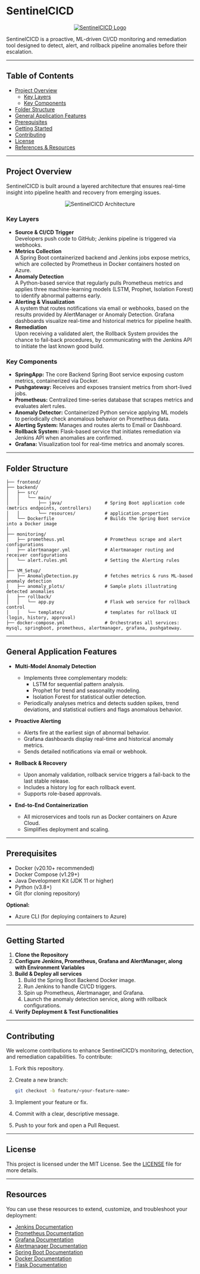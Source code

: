# SentinelCICD

<p align="center">
    <a href="https://github.com/YoussefDhb/SentinelCICD">
        <img src="./images/SentinelCICD-logo.png" alt="SentinelCICD Logo">
    </a>
</p>
SentinelCICD is a proactive, ML-driven CI/CD monitoring and remediation tool designed to detect, alert, and rollback pipeline anomalies before their escalation.

---

## Table of Contents
- [Project Overview](#project-overview)
  - [Key Layers](#key-layers)
  - [Key Components](#key-components)
- [Folder Structure](#folder-structure)
- [General Application Features](#general-application-features)
- [Prerequisites](#prerequisites)
- [Getting Started](#getting-started)
- [Contributing](#contributing)
- [License](#license)
- [References & Resources](#references--resources)

---

## Project Overview

SentinelCICD is built around a layered architecture that ensures real-time insight into pipeline health and recovery from emerging issues.

<p align="center">
    <img src="./images/Architecture.png" alt="SentinelCICD Architecture">
</p>

### Key Layers
- **Source & CI/CD Trigger**  
  Developers push code to GitHub; Jenkins pipeline is triggered via webhooks.
- **Metrics Collection**  
  A Spring Boot containerized backend and Jenkins jobs expose metrics, which are collected by Prometheus in Docker containers hosted on Azure.
- **Anomaly Detection**  
  A Python-based service that regularly pulls Prometheus metrics and applies three machine-learning models (LSTM, Prophet, Isolation Forest) to identify abnormal patterns early.
- **Alerting & Visualization**  
  A system that routes notifications via email or webhooks, based on the results provided by AlertManager or Anomaly Detection. Grafana dashboards visualize real-time and historical metrics for pipeline health.
- **Remediation**  
  Upon receiving a validated alert, the Rollback System provides the chance to fail-back procedures, by communicating with the Jenkins API to initiate the last known good build.

### Key Components
- **SpringApp:** The core Backend Spring Boot service exposing custom metrics, containerized via Docker.
- **Pushgateway:** Receives and exposes transient metrics from short-lived jobs.
- **Prometheus:** Centralized time-series database that scrapes metrics and evaluates alert rules.
- **Anomaly Detector:** Containerized Python service applying ML models to periodically check anomalous behavior on Prometheus data.
- **Alerting System:** Manages and routes alerts to Email or Dashboard.
- **Rollback System:** Flask-based service that initiates remediation via Jenkins API when anomalies are confirmed.
- **Grafana:** Visualization tool for real-time metrics and anomaly scores.

---

## Folder Structure

```text
├── frontend/
├── backend/
│   ├── src/
│   │   └── main/
│   │       ├── java/                # Spring Boot application code (metrics endpoints, controllers)
│   │       └── resources/           # application.properties
│   └── Dockerfile                   # Builds the Spring Boot service into a Docker image
│
├── monitoring/
│   ├── prometheus.yml               # Prometheus scrape and alert configurations
│   ├── alertmanager.yml             # Alertmanager routing and receiver configurations
│   └── alert.rules.yml              # Setting the Alerting rules
│
├── VM_Setup/
│   ├── AnomalyDetection.py          # fetches metrics & runs ML-based anomaly detection
│   ├── anomaly_plots/               # Sample plots illustrating detected anomalies
│   ├── rollback/ 
│   │   └── app.py                   # Flask web service for rollback control
│   │   └── templates/               # templates for rollback UI (login, history, approval)
├── docker-compose.yml               # Orchestrates all services: mysql, springboot, prometheus, alertmanager, grafana, pushgateway.
```

---

## General Application Features

- **Multi-Model Anomaly Detection**
  - Implements three complementary models:
    - LSTM for sequential pattern analysis.
    - Prophet for trend and seasonality modeling.
    - Isolation Forest for statistical outlier detection.
  - Periodically analyses metrics and detects sudden spikes, trend deviations, and statistical outliers and flags anomalous behavior.

- **Proactive Alerting**
  - Alerts fire at the earliest sign of abnormal behavior.
  - Grafana dashboards display real-time and historical anomaly metrics.
  - Sends detailed notifications via email or webhook.

- **Rollback & Recovery**
  - Upon anomaly validation, rollback service triggers a fail-back to the last stable release.
  - Includes a history log for each rollback event.
  - Supports role-based approvals.

- **End-to-End Containerization**
  - All microservices and tools run as Docker containers on Azure Cloud.
  - Simplifies deployment and scaling.

---

## Prerequisites

- Docker (v20.10+ recommended)
- Docker Compose (v1.29+)
- Java Development Kit (JDK 11 or higher)
- Python (v3.8+)
- Git (for cloning repository)

**Optional:**
- Azure CLI (for deploying containers to Azure)

---

## Getting Started

1. **Clone the Repository**
2. **Configure Jenkins, Prometheus, Grafana and AlertManager, along with Environment Variables**
3. **Build & Deploy all services**
    1. Build the Spring Boot Backend Docker image.
    2. Run Jenkins to handle CI/CD triggers.
    3. Spin up Prometheus, Alertmanager, and Grafana.
    4. Launch the anomaly detection service, along with rollback configurations.
4. **Verify Deployment & Test Functionalities**

---

## Contributing

We welcome contributions to enhance SentinelCICD’s monitoring, detection, and remediation capabilities. To contribute:

1. Fork this repository.
2. Create a new branch:

   ```bash
   git checkout -b feature/<your-feature-name>
   ```

3. Implement your feature or fix.
4. Commit with a clear, descriptive message.
5. Push to your fork and open a Pull Request.

---

## License

This project is licensed under the MIT License. See the [LICENSE](LICENSE) file for more details.

---

## Resources

You can use these resources to extend, customize, and troubleshoot your deployment:

- [Jenkins Documentation](https://www.jenkins.io/doc/book/)
- [Prometheus Documentation](https://prometheus.io/docs/)
- [Grafana Documentation](https://grafana.com/docs/)
- [Alertmanager Documentation](https://prometheus.io/docs/alerting/latest/alertmanager/)
- [Spring Boot Documentation](https://spring.io/projects/spring-boot)
- [Docker Documentation](https://docs.docker.com/guides/)
- [Flask Documentation](https://flask.palletsprojects.com/)

